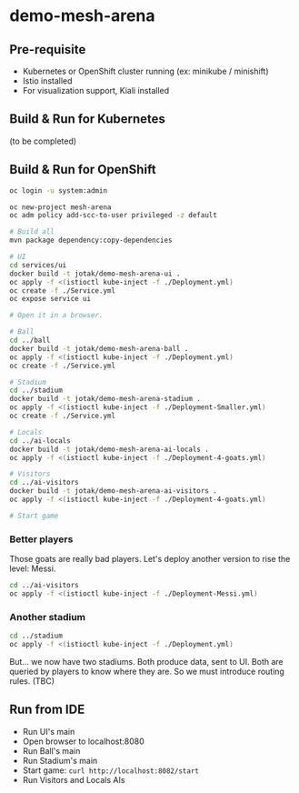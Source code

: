 # demo-mesh-arena

## Pre-requisite

- Kubernetes or OpenShift cluster running (ex: minikube / minishift)
- Istio installed
- For visualization support, Kiali installed

## Build & Run for Kubernetes

(to be completed)

## Build & Run for OpenShift

```bash
oc login -u system:admin

oc new-project mesh-arena
oc adm policy add-scc-to-user privileged -z default

# Build all
mvn package dependency:copy-dependencies

# UI
cd services/ui
docker build -t jotak/demo-mesh-arena-ui .
oc apply -f <(istioctl kube-inject -f ./Deployment.yml)
oc create -f ./Service.yml
oc expose service ui

# Open it in a browser.

# Ball
cd ../ball
docker build -t jotak/demo-mesh-arena-ball .
oc apply -f <(istioctl kube-inject -f ./Deployment.yml)
oc create -f ./Service.yml

# Stadium
cd ../stadium
docker build -t jotak/demo-mesh-arena-stadium .
oc apply -f <(istioctl kube-inject -f ./Deployment-Smaller.yml)
oc create -f ./Service.yml

# Locals
cd ../ai-locals
docker build -t jotak/demo-mesh-arena-ai-locals .
oc apply -f <(istioctl kube-inject -f ./Deployment-4-goats.yml)

# Visitors
cd ../ai-visitors
docker build -t jotak/demo-mesh-arena-ai-visitors .
oc apply -f <(istioctl kube-inject -f ./Deployment-4-goats.yml)

# Start game
```

### Better players

Those goats are really bad players. Let's deploy another version to rise the level: Messi.

```bash
cd ../ai-visitors
oc apply -f <(istioctl kube-inject -f ./Deployment-Messi.yml)
```

### Another stadium

```bash
cd ../stadium
oc apply -f <(istioctl kube-inject -f ./Deployment.yml)
```

But... we now have two stadiums. Both produce data, sent to UI. Both are queried by players to know where they are.
So we must introduce routing rules. (TBC)

## Run from IDE

- Run UI's main
- Open browser to localhost:8080
- Run Ball's main
- Run Stadium's main
- Start game: ```curl http://localhost:8082/start```
- Run Visitors and Locals AIs
